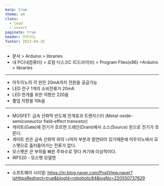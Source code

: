 ```yaml
---
marp: true
theme: a4
class:
  - lead
  - invert
paginate: true
header: 아두이노
footer: 2023-04-18
---
```


* 문서 > Arduino > libraries
* 내 PC(내컴퓨터) > 로컬 디스크C (C드라이브) > Program Files(x86) >Arduino > libraries

---

* 아두이노의 각 핀은 20mA까지 전원을 공급가능
* LED 전구 1개의 소비전류가 20mA
* LED 한개를 위한 저항은 220옴
* 풀업 저항을 10k옴

---

* MOSFET: 금속 산화막 반도체 전계효과 트랜지스터 (Metal-oxide-semiconeuctor field-effect transistor)
* 게이트(Gate)에 전기가 흐르면 드레인(Drain)에서 소스(Source) 핀으로 전기가 흐른다.
* 게이트 핀은 금속 산화막 위의 나머지 부분과 절연되어 있기때문에 아두이노에서 모스펫으로 흘러들어가는 전류가 없다.
* 모스펫은 큰 부하를 빠른 주파수로 껏다 켜기에 이상적이다.
* IRF520 - 모스펫 모델명

---

* 소프트웨어 시리얼: https://m.blog.naver.com/PostView.naver?isHttpsRedirect=true&blogId=roboholic84&logNo=220550737629